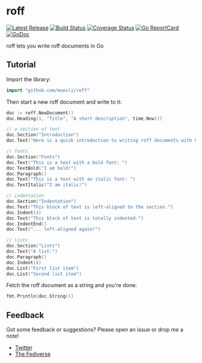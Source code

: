 # roff

[![Latest Release](https://img.shields.io/github/release/muesli/roff.svg)](https://github.com/muesli/roff/releases)
[![Build Status](https://github.com/muesli/roff/workflows/build/badge.svg)](https://github.com/muesli/roff/actions)
[![Coverage Status](https://coveralls.io/repos/github/muesli/roff/badge.svg?branch=main)](https://coveralls.io/github/muesli/roff?branch=main)
[![Go ReportCard](https://goreportcard.com/badge/muesli/roff)](https://goreportcard.com/report/muesli/roff)
[![GoDoc](https://godoc.org/github.com/golang/gddo?status.svg)](https://pkg.go.dev/github.com/muesli/roff)

roff lets you write roff documents in Go

## Tutorial

Import the library:

```go
import "github.com/muesli/roff"
```

Then start a new roff document and write to it:

```go
doc := roff.NewDocument()
doc.Heading(1, "Title", "A short description", time.Now())

// a section of text
doc.Section("Introduction")
doc.Text("Here is a quick introduction to writing roff documents with Go!")

// fonts
doc.Section("Fonts")
doc.Text("This is a text with a bold font: ")
doc.TextBold("I am bold!")
doc.Paragraph()
doc.Text("This is a text with an italic font: ")
doc.TextItalic("I am italic!")

// indentation
doc.Section("Indentation")
doc.Text("This block of text is left-aligned to the section.")
doc.Indent(4)
doc.Text("This block of text is totally indented.")
doc.IndentEnd()
doc.Text("... left-aligned again!")

// lists
doc.Section("Lists")
doc.Text("A list:")
doc.Paragraph()
doc.Indent(4)
doc.List("First list item")
doc.List("Second list item")
```

Fetch the roff document as a string and you're done:

```go
fmt.Println(doc.String())
```

## Feedback

Got some feedback or suggestions? Please open an issue or drop me a note!

* [Twitter](https://twitter.com/mueslix)
* [The Fediverse](https://mastodon.social/@fribbledom)
